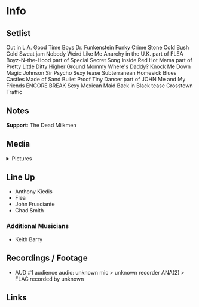 # Info

## Setlist

Out in L.A.
Good Time Boys
Dr. Funkenstein
Funky Crime
Stone Cold Bush
Cold Sweat jam
Nobody Weird Like Me
Anarchy in the U.K. part of FLEA
Boyz-N-the-Hood part of
Special Secret Song Inside
Red Hot Mama part of
Pretty Little Ditty
Higher Ground
Mommy Where's Daddy?
Knock Me Down
Magic Johnson
Sir Psycho Sexy tease
Subterranean Homesick Blues
Castles Made of Sand
Bullet Proof
Tiny Dancer part of JOHN
Me and My Friends
ENCORE BREAK
Sexy Mexican Maid
Back in Black tease
Crosstown Traffic

## Notes

**Support**: The Dead Milkmen

## Media 

<details>
  <summary>Pictures</summary>
  <!--<img alt="Setlist" title="Setlist" src="_.jpg" height="200" />
  <img alt="Flyer" title="Flyer" src="_.jpg" height="200" />
  <img alt="Clipper" title="Clipper" src="_.jpg" height="200" />
  <img alt="Ticket" title="Ticket" src="_.jpg" height="200" />
  -->
</details>

## Line Up

* Anthony Kiedis
* Flea
* John Frusciante
* Chad Smith

### Additional Musicians

* Keith Barry

## Recordings / Footage

* AUD #1 audience audio: unknown mic > unknown recorder ANA(2) > FLAC recorded by unknown

## Links
